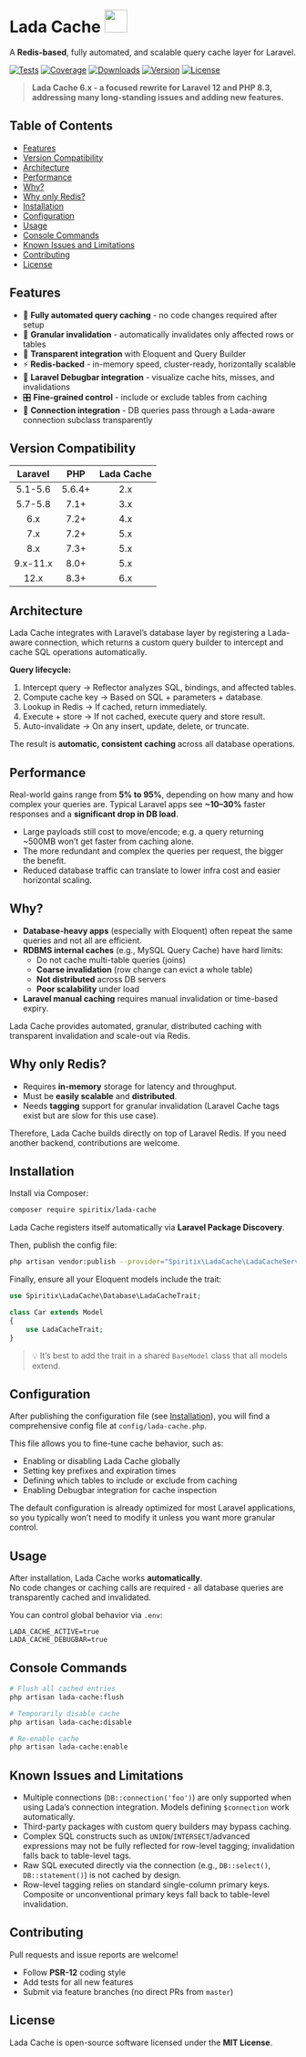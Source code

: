 # Lada Cache <img src="https://cdn4.iconfinder.com/data/icons/vaz2101/512/face_1-512.png" height="40">

A **Redis-based**, fully automated, and scalable query cache layer for Laravel.

[![Tests](https://github.com/spiritix/lada-cache/actions/workflows/tests.yml/badge.svg)](https://github.com/spiritix/lada-cache/actions/workflows/tests.yml)
[![Coverage](https://codecov.io/gh/spiritix/lada-cache/branch/master/graph/badge.svg)](https://codecov.io/gh/spiritix/lada-cache)
[![Downloads](https://poser.pugx.org/spiritix/lada-cache/d/total.svg)](https://packagist.org/packages/spiritix/lada-cache)
[![Version](https://poser.pugx.org/spiritix/lada-cache/v/stable.svg)](https://packagist.org/packages/spiritix/lada-cache)
[![License](https://poser.pugx.org/spiritix/lada-cache/license.svg)](https://packagist.org/packages/spiritix/lada-cache)

> **Lada Cache 6.x - a focused rewrite for Laravel 12 and PHP 8.3, addressing many long-standing issues and adding new features.**

## Table of Contents

- [Features](#features)
- [Version Compatibility](#version-compatibility)
- [Architecture](#architecture)
- [Performance](#performance)
- [Why?](#why)
- [Why only Redis?](#why-only-redis)
- [Installation](#installation)
- [Configuration](#configuration)
- [Usage](#usage)
- [Console Commands](#console-commands)
- [Known Issues and Limitations](#known-issues-and-limitations)
- [Contributing](#contributing)
- [License](#license)

## Features

- 🚀 **Fully automated query caching** - no code changes required after setup  
- 🧩 **Granular invalidation** - automatically invalidates only affected rows or tables  
- 🧠 **Transparent integration** with Eloquent and Query Builder  
- ⚡ **Redis-backed** - in-memory speed, cluster-ready, horizontally scalable  
- 🧰 **Laravel Debugbar integration** - visualize cache hits, misses, and invalidations  
- 🎛️ **Fine-grained control** - include or exclude tables from caching  
- 🧱 **Connection integration** - DB queries pass through a Lada-aware connection subclass transparently

## Version Compatibility

| Laravel  |  PHP   | Lada Cache |
|:--------:|:------:|:----------:|
| 5.1-5.6  | 5.6.4+ |    2.x     |
| 5.7-5.8  |  7.1+  |    3.x     |
|   6.x    |  7.2+  |    4.x     |
|   7.x    |  7.2+  |    5.x     |
|   8.x    |  7.3+  |    5.x     |
| 9.x-11.x |  8.0+  |    5.x     |
|  12.x    |  8.3+  |    6.x     |

## Architecture

Lada Cache integrates with Laravel’s database layer by registering a Lada-aware connection, which returns a custom query builder to intercept and cache SQL operations automatically.

**Query lifecycle:**
1. Intercept query → Reflector analyzes SQL, bindings, and affected tables.  
2. Compute cache key → Based on SQL + parameters + database.  
3. Lookup in Redis → If cached, return immediately.  
4. Execute + store → If not cached, execute query and store result.  
5. Auto-invalidate → On any insert, update, delete, or truncate.  

The result is **automatic, consistent caching** across all database operations.

## Performance

Real-world gains range from **5% to 95%**, depending on how many and how complex your queries are. Typical Laravel apps see **~10–30%** faster responses and a **significant drop in DB load**.

- Large payloads still cost to move/encode; e.g. a query returning ~500MB won’t get faster from caching alone.
- The more redundant and complex the queries per request, the bigger the benefit.
- Reduced database traffic can translate to lower infra cost and easier horizontal scaling.

## Why?

- **Database-heavy apps** (especially with Eloquent) often repeat the same queries and not all are efficient.
- **RDBMS internal caches** (e.g., MySQL Query Cache) have hard limits:
  - Do not cache multi-table queries (joins)
  - **Coarse invalidation** (row change can evict a whole table)
  - **Not distributed** across DB servers
  - **Poor scalability** under load
- **Laravel manual caching** requires manual invalidation or time-based expiry.

Lada Cache provides automated, granular, distributed caching with transparent invalidation and scale-out via Redis.

## Why only Redis?

- Requires **in-memory** storage for latency and throughput.
- Must be **easily scalable** and **distributed**.
- Needs **tagging** support for granular invalidation (Laravel Cache tags exist but are slow for this use case).

Therefore, Lada Cache builds directly on top of Laravel Redis. If you need another backend, contributions are welcome.

## Installation

Install via Composer:

```bash
composer require spiritix/lada-cache
```

Lada Cache registers itself automatically via **Laravel Package Discovery**.

Then, publish the config file:

```bash
php artisan vendor:publish --provider="Spiritix\LadaCache\LadaCacheServiceProvider"
```

Finally, ensure all your Eloquent models include the trait:

```php
use Spiritix\LadaCache\Database\LadaCacheTrait;

class Car extends Model
{
    use LadaCacheTrait;
}
```

> 💡 It’s best to add the trait in a shared `BaseModel` class that all models extend.

## Configuration
After publishing the configuration file (see [Installation](#installation)), you will find a comprehensive config file at `config/lada-cache.php`.

This file allows you to fine-tune cache behavior, such as:
- Enabling or disabling Lada Cache globally  
- Setting key prefixes and expiration times  
- Defining which tables to include or exclude from caching  
- Enabling Debugbar integration for cache inspection  

The default configuration is already optimized for most Laravel applications, so you typically won’t need to modify it unless you want more granular control.

## Usage

After installation, Lada Cache works **automatically**.  
No code changes or caching calls are required - all database queries are transparently cached and invalidated.

You can control global behavior via `.env`:

```env
LADA_CACHE_ACTIVE=true
LADA_CACHE_DEBUGBAR=true
```

## Console Commands

```bash
# Flush all cached entries
php artisan lada-cache:flush

# Temporarily disable cache
php artisan lada-cache:disable

# Re-enable cache
php artisan lada-cache:enable
```

## Known Issues and Limitations

- Multiple connections (`DB::connection('foo')`) are only supported when using Lada’s connection integration. Models defining `$connection` work automatically.  
- Third-party packages with custom query builders may bypass caching.
- Complex SQL constructs such as `UNION`/`INTERSECT`/advanced expressions may not be fully reflected for row-level tagging; invalidation falls back to table-level tags.
- Raw SQL executed directly via the connection (e.g., `DB::select()`, `DB::statement()`) is not cached by design.
- Row-level tagging relies on standard single-column primary keys. Composite or unconventional primary keys fall back to table-level invalidation.

## Contributing

Pull requests and issue reports are welcome!

- Follow **PSR-12** coding style  
- Add tests for all new features  
- Submit via feature branches (no direct PRs from `master`)

## License

Lada Cache is open-source software licensed under the **MIT License**.
